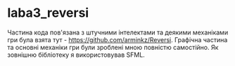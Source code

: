 # laba3_reversi
Частина кода пов'язана з штучними інтелектами та деякими механіками гри була взята тут - https://github.com/arminkz/Reversi.
Графічна частина та основні механіки гри були зроблені мною повністю самостійно.
Як зовнішню бібліотеку я використовував SFML.
